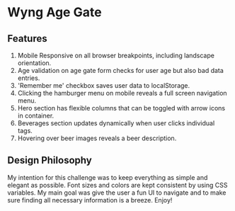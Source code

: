 # Wyng Age Gate

## Features

1. Mobile Responsive on all browser breakpoints, including landscape orientation.
2. Age validation on age gate form checks for user age but also bad data entries.
3. 'Remember me' checkbox saves user data to localStorage.
4. Clicking the hamburger menu on mobile reveals a full screen navigation menu.
5. Hero section has flexible columns that can be toggled with arrow icons in container.
6. Beverages section updates dynamically when user clicks individual tags.
7. Hovering over beer images reveals a beer description.

## Design Philosophy

My intention for this challenge was to keep everything as simple and elegant as possible. Font sizes and colors are kept consistent by using CSS variables. My main goal was give the user a fun UI to navigate and to make sure finding all necessary information is a breeze. Enjoy!
